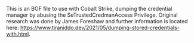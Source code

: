 This is an BOF file to use with Cobalt Strike, dumping the credential manager by abusing the SeTrustedCredmanAccess Privilege. Original research was done by James Foreshaw and further information is located here: https://www.tiraniddo.dev/2021/05/dumping-stored-credentials-with.html.

